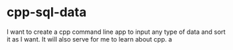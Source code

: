 # cpp-sql-data

I want to create a cpp command line app to input any type of data and sort it as I want.
It will also serve for me to learn about cpp.
a
